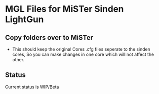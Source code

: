 # MGL Files for MiSTer Sinden LightGun

## Copy folders over to MiSTer

- This should keep the original Cores .cfg files seperate to the sinden cores, So you can make changes in one core which will not affect the other.

## Status

Current status is WIP/Beta
